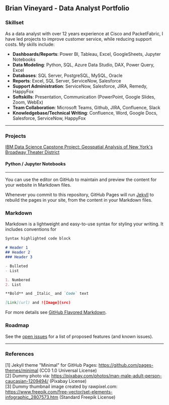 ## Brian Vineyard - Data Analyst Portfolio

### Skillset

As a data analyst with over 12 years experience at Cisco and PacketFabric, I have led projects to improve customer service, while reducing support costs.
My skills include:
- **Dashboards/Reports**: Power BI, Tableau, Excel, GoogleSheets, Jupyter Notebooks
- **Data Modeling**: Python, SQL, Azure Data Studio, DAX, Power Query, Excel
- **Databases**: SQL Server, PostgreSQL, MySQL, Oracle
- **Reports**: Excel, SQL Server, ServiceNow, Salesforce
- **Support Administration**: ServiceNow, Salesforce, JIRA, Remedy, HappyFox
- **Softskills**: Presentation, Communication (PowerPoint, Google Slides, Zoom, WebEx)
- **Team Collaboration**: Microsoft Teams, Github, JIRA, Confluence, Slack
- **Knowledgebase/Technical Writing**: Confluence, Word, Google Docs, Salesforce, ServiceNow, HappyFox
---

### Projects

[IBM Data Science Capstone Project: Geospatial Analysis of New York's Broadway Theater District](https://github.com/bvineyar/IBM-Data-Science-Final-Capstone-Project)  


#### Python / Jupyter Notebooks


___

You can use the editor on GitHub to maintain and preview the content for your website in Markdown files.

Whenever you commit to this repository, GitHub Pages will run [Jekyll](https://jekyllrb.com/) to rebuild the pages in your site, from the content in your Markdown files.

### Markdown

Markdown is a lightweight and easy-to-use syntax for styling your writing. It includes conventions for

```markdown
Syntax highlighted code block

# Header 1
## Header 2
### Header 3

- Bulleted
- List

1. Numbered
2. List

**Bold** and _Italic_ and `Code` text

[Link](url) and ![Image](src)
```

For more details see [GitHub Flavored Markdown](https://guides.github.com/features/mastering-markdown/).

### Roadmap

See the [open issues](https://github.com/evanca/quick-portfolio/issues) for a list of proposed features (and known issues).
___

### References

[1] Jekyll theme "Minimal" for GitHub Pages: https://github.com/pages-themes/minimal (CC0 1.0 Universal License)
<br>[2] Dummy photo via: https://pixabay.com/photos/man-male-adult-person-caucasian-1209494/ (Pixabay License)
<br>[3] Dummy thumbnail image created by rawpixel.com: https://www.freepik.com/free-vector/set-elements-infographic_2807573.htm (Standard Freepik License)
